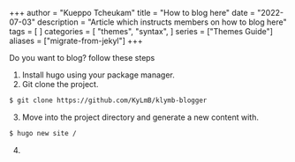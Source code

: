 +++
author = "Kueppo Tcheukam"
title = "How to blog here"
date = "2022-07-03"
description = "Article which instructs members on how to blog here"
tags = [
]
categories = [
    "themes",
    "syntax",
]
series = ["Themes Guide"]
aliases = ["migrate-from-jekyl"]
+++

Do you want to blog? follow these steps

1. Install hugo using your package manager.
2. Git clone the project.

```bash
$ git clone https://github.com/KyLmB/klymb-blogger
```

3. Move into the project directory and generate a new content with.

```bash
$ hugo new site /
```

4. 


